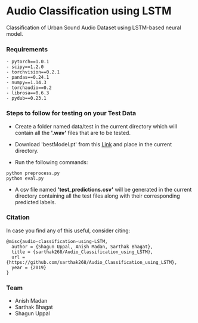 # Audio Classification using LSTM

Classification of Urban Sound Audio Dataset using LSTM-based neural model.

### Requirements
```
- pytorch==1.0.1
- scipy==1.2.0
- torchvision==0.2.1
- pandas==0.24.1
- numpy==1.14.3
- torchaudio==0.2
- librosa==0.6.3
- pydub==0.23.1
```
### Steps to follow for testing on your Test Data

- Create a folder named data/test in the current directory which will contain all the <b>'.wav'</b> files that are to be tested.

- Download 'bestModel.pt' from this <a href="https://drive.google.com/open?id=1oUWUiUr-3AIB8c1BOZcFfHgdBEVHaFLC">Link</a> and place in the current directory.

- Run the following commands:
```
python preprocess.py
python eval.py
```

- A csv file named <b>'test_predictions.csv'</b> will be generated in the current directory containing all the test files along with their corresponding predicted labels. 

### Citation

In case you find any of this useful, consider citing:

```
@misc{audio-classification-using-LSTM,
  author = {Shagun Uppal, Anish Madan, Sarthak Bhagat},
  title = {sarthak268/Audio_Classification_using_LSTM},
  url = {https://github.com/sarthak268/Audio_Classification_using_LSTM},
  year = {2019}
}
```

### Team
- Anish Madan
- Sarthak Bhagat
- Shagun Uppal  
